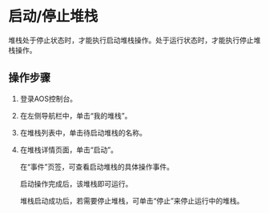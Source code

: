 # 启动/停止堆栈<a name="aos_01_5003"></a>

堆栈处于停止状态时，才能执行启动堆栈操作。处于运行状态时，才能执行停止堆栈操作。

## 操作步骤<a name="section1123513369139"></a>

1.  登录AOS控制台。
2.  在左侧导航栏中，单击“我的堆栈”。
3.  在堆栈列表中，单击待启动堆栈的名称。
4.  在堆栈详情页面，单击“启动”。

    在“事件”页签，可查看启动堆栈的具体操作事件。

    启动操作完成后，该堆栈即可运行。

    堆栈启动成功后，若需要停止堆栈，可单击“停止”来停止运行中的堆栈。


